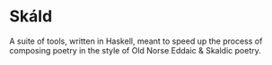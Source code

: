# Skáld 

A suite of tools, written in Haskell, meant to speed up the 
process of composing poetry in the style of Old Norse
Eddaic & Skaldic poetry.
